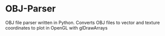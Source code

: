 OBJ-Parser
==========

OBJ file parser written in Python.  Converts OBJ files to vector and texture coordinates to plot in OpenGL with glDrawArrays
